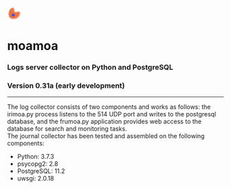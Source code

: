 ![Alt text](frumoa.png?raw=true "Title")
# moamoa
### Logs server collector on Python and PostgreSQL
### Version 0.31a (early development)
<hr>
The log collector consists of two components and works as follows: the irimoa.py process listens to the 514 UDP port and writes to the postgresql database, and the frumoa.py application provides web access to the database for search and monitoring tasks.
<br>
The journal collector has been tested and assembled on the following components:
<ul>
  <li>Python: 3.7.3</li>
  <li>psycopg2: 2.8</li>
  <li>PostgreSQL: 11.2 </li>
  <li>uwsgi: 2.0.18</li>
 </ul>
